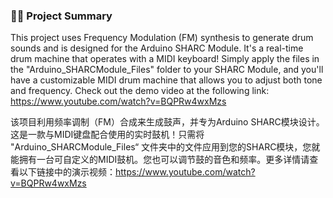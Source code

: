 ### 🎹🥁 **Project Summary**

This project uses Frequency Modulation (FM) synthesis to generate drum sounds and is designed for the Arduino SHARC Module. It's a real-time drum machine that operates with a MIDI keyboard! Simply apply the files in the "Arduino_SHARCModule_Files" folder to your SHARC Module, and you'll have a customizable MIDI drum machine that allows you to adjust both tone and frequency. Check out the demo video at the following link: https://www.youtube.com/watch?v=BQPRw4wxMzs


该项目利用频率调制（FM）合成来生成鼓声，并专为Arduino SHARC模块设计。这是一款与MIDI键盘配合使用的实时鼓机！只需将 "Arduino_SHARCModule_Files“ 文件夹中的文件应用到您的SHARC模块，您就能拥有一台可自定义的MIDI鼓机。您也可以调节鼓的音色和频率。更多详情请查看以下链接中的演示视频：https://www.youtube.com/watch?v=BQPRw4wxMzs
